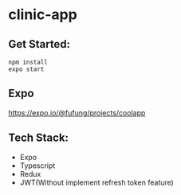 # clinic-app

## Get Started:

```
npm install
expo start
```

## Expo
https://expo.io/@fufung/projects/coolapp

## Tech Stack:

- Expo
- Typescript
- Redux
- JWT(Without implement refresh token feature)
